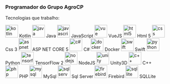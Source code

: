 ### Programador do Grupo AgroCP

Tecnologias que trabalho:


<img alt="kotlin" src="https://emojis.slackmojis.com/emojis/images/1496063955/2351/kotlin.png?1496063955" width="40">
<span>Kotlin</span> 


<img alt="java" src="https://emojis.slackmojis.com/emojis/images/1450733280/232/java.png?1450733280" width="40">
<span>Java</span> 


<img alt="javascript" src="https://emojis.slackmojis.com/emojis/images/1450441296/151/javascript.png?1450441296" width="40">
<span>JavaScript</span> 


<img alt="vue" src="https://emojis.slackmojis.com/emojis/images/1483052921/1537/vue.png?1483052921" width="40">
<span>VueJS</span> 


<img alt="html5" src="https://emojis.slackmojis.com/emojis/images/1470343792/719/html5.png?1470343792" width="40">
<span>Html 5</span> 


<img alt="css" src="https://emojis.slackmojis.com/emojis/images/1497185511/2411/css.jpg?1497185511" width="40">
<span>Css 3</span> 


<img alt="aspnetcore" src="https://miro.medium.com/max/875/0*t0CmIjLNKeKT1GaS.png" width="40">
<span>ASP NET CORE 5</span> 

<img alt="c#" src="https://growiz.com.br/wp-content/uploads/2020/08/kisspng-c-programming-language-logo-microsoft-visual-stud-atlas-portfolio-5b899192d7c600.1628571115357423548838.png" width="40">
<span>C#</span> 

<img alt="docker" src="https://emojis.slackmojis.com/emojis/images/1462400762/397/docker.png?1462400762" width="40">
<span>Docker</span> 

<img alt="swift" src="https://emojis.slackmojis.com/emojis/images/1514391005/3320/swift.png?1514391005" width="40">
<span>Swift</span> 

<img alt="python" src="https://emojis.slackmojis.com/emojis/images/1450319444/32/python.png?1450319444" width="40">
<span>Python</span>

<img alt="tensorflow" src="https://emojis.slackmojis.com/emojis/images/1487230631/1765/tensorflow.png?1487230631" width="40">
<span>TensorFlow 2</span>

<img alt="nodejs" src="https://emojis.slackmojis.com/emojis/images/1533426774/4425/nodejs.png?1533426774" width="40">
<span>NodeJS</span>

<img alt="unity" src="https://emojis.slackmojis.com/emojis/images/1493213650/2134/unity3d.png?1493213650" width="40">
<span>Unity3D</span>

<img alt="c++" src="https://emojis.slackmojis.com/emojis/images/1598512721/10314/c-plus-plus-logo.png?1598512721" width="40">
<span>C++</span>

<img alt="php" src="https://emojis.slackmojis.com/emojis/images/1450319454/130/php.png?1450319454" width="40">
<span>PHP</span>

<img alt="mysql" src="https://emojis.slackmojis.com/emojis/images/1533733488/4439/mysql.png?1533733488" width="40">
<span>MySql</span>

<img alt="sqlserver" src="https://teltecsolutions.com.br/wp-content/uploads/2019/02/sql-server-2008.png" width="40">
<span>Sql Server</span>

<img alt="firebird" src="https://emojis.slackmojis.com/emojis/images/1569504551/6527/fire_bird.png?1569504551" width="40">
<span>Firebird</span>

<img alt="sqllite" src="https://emojis.slackmojis.com/emojis/images/1539273766/4793/sqlite.png?1539273766" width="40">
<span>SQLLite</span>
